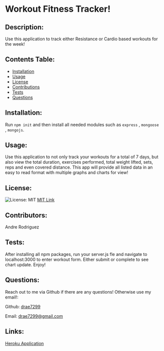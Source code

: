   # Workout Fitness Tracker!
  
  ## Description:  
  Use this application to track either Resistance or Cardio based workouts for the week!
  
  ## Contents Table:
  * [Installation](#installation)
  * [Usage](#usage)
  * [License](license)
  * [Contributions](contributions) 
  * [Tests](tests)
  * [Questions](questions) 

  ## Installation:
  Run `npm init` and then install all needed modules such as `express` , `mongoose` , `mongojs`.

  ## Usage:
  Use this application to not only track your workouts for a total of 7 days, but also view the total duration, exercises performed, total weight lifted, sets, reps and even covered distance. This app will provide all listed data in an easy to read format with multiple graphs and charts for view!

  ## License:
  ![License: MIT](https://img.shields.io/badge/License-MIT-yellow.svg) [MIT Link](https://opensource.org/licenses/BSD-3-Clause)
 

  ## Contributors:
  Andre Rodriguez
  
  ## Tests:
  After installing all npm packages, run your server.js fle and navigate to localhost:3000 to enter workout form. Either submit or complete to see chart update. Enjoy!

  ## Questions:

  Reach out to me via Github if there are any questions! Otherwise use my email!:

  Github: [drae7299](https://www.github.com/)

  Email: drae7299@gmail.com

  ## Links:
  [Heroku Application]() 
  

